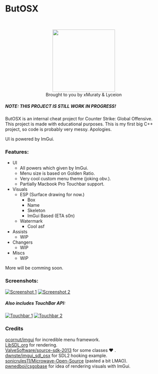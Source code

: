 <h1>ButOSX</h1> <br>
<p align="center">
<img src="https://i.imgur.com/jSHJ5Ib.png" width="200"> <br>
Brought to you by xMuraty & Lyceion
</p>

##### NOTE: THIS PROJECT IS STILL WORK IN PROGRESS!
ButOSX is an internal cheat project for Counter Strike: Global Offensive. This project is made with educational purposes. This is my first big C++ project, so code is probably very messy. Apologies.

UI is powered by ImGui.

### Features:
- UI
    - All powers which given by ImGui.
    - Menu size is based on Golden Ratio.
    - Very cool custom menu theme (joking obv.).
    - Partially Macbook Pro Touchbar support.
- Visuals
    - ESP (Surface drawing for now.)
        - Box
        - Name
        - Skeleton
        - ImGui Based (ETA s0n)
    - Watermark
        - Cool asf
- Assists
    - WIP
- Changers
    - WIP
- Miscs
    - WIP

More will be comming soon.

### Screenshots:
[![Screenshot 1](https://i.imgur.com/8zmB3Hd.png "Screenshot 1")](https://i.imgur.com/8zmB3Hd.png "Screenshot 1")
[![Screenshot 2](https://i.imgur.com/1rlDksO.png "Screenshot 2")](https://i.imgur.com/1rlDksO.png "Screenshot 2")

##### Also includes TouchBar API:
[![Touchbar 1](https://i.imgur.com/AmmUbSI.png "Touchbar 1")](https://i.imgur.com/AmmUbSI.png "Touchbar 1")
[![Touchbar 2](https://i.imgur.com/pLL7U7y.png "Touchbar 2")](https://i.imgur.com/pLL7U7y.png "Touchbar 2")

### Credits
[ocornut/imgui](https://github.com/ocornut/imgui) for incredible menu framework. <br>
[LibSDL.org](https://www.libsdl.org/index.php) for rendering. <br>
[ValveSoftware/source-sdk-2013](https://www.libsdl.org/index.php) for some classes :heart: . <br>
[dwnste/imgui_sdl_osx](https://github.com/dwnste/imgui_sdl_osx) for SDL2 hooking example. <br>
[sonicrules11/Microwave-Open-Source](https://github.com/sonicrules11/Microwave-Open-Source) (pasted a bit LMAO). <br>
[pwnedboi/csgobase](https://github.com/pwnedboi/csgobase) for idea of rendering visuals with ImGui. <br>
